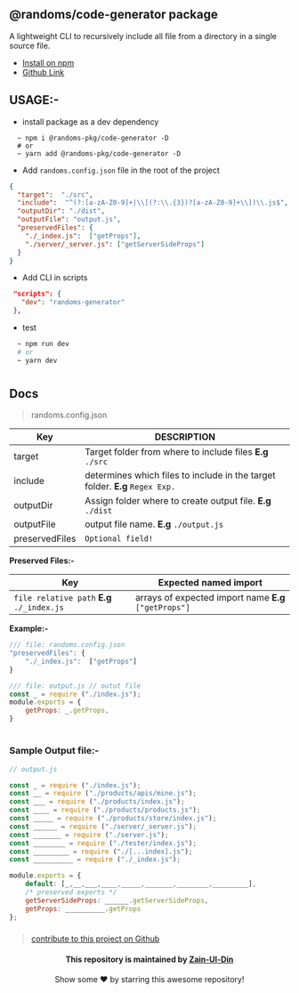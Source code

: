 ## @randoms/code-generator package

A lightweight CLI to recursively include all file from a directory in a single source file.

- [Install on npm](https://www.npmjs.com/package/@randoms-pkg/code-generator)
- [Github Link](https://github.com/RandomsDev/code-generator)


## USAGE:-

- install package as a dev dependency 

```command
  ~ npm i @randoms-pkg/code-generator -D
  # or
  ~ yarn add @randoms-pkg/code-generator -D
```

- Add ```randoms.config.json``` file in the root of the project

```json
{
  "target":  "./src",
  "include":  "^(?:[a-zA-Z0-9]+|\\[(?:\\.{3})?[a-zA-Z0-9]+\\])\\.js$",
  "outputDir": "./dist",
  "outputFile": "output.js",
  "preservedFiles": {
    "./_index.js":  ["getProps"],
    "./server/_server.js": ["getServerSideProps"]
  }
}
```

- Add CLI in scripts
```JSON
 "scripts": {
   "dev": "randoms-generator"
 },
```

- test
```bash 
  ~ npm run dev
  # or
  ~ yarn dev
```

#

## Docs


> randoms.config.json

|   Key       | DESCRIPTION          | 
|-------------|-------------|       
| target      | Target folder from where to include files **E.g** ```./src```             |       
| include     | determines which files to include in the target folder. **E.g** ```Regex Exp.```  |     
| outputDir   | Assign folder where to create output file. **E.g** ```./dist```                 | 
| outputFile  | output file name. **E.g** ```./output.js```  |
| preservedFiles   | ```Optional field!```                        |

**Preserved Files:-**

| Key 							  |  Expected named import |
|---------------------------------|---------------------------------------------------|
|  ```file relative path``` **E.g** ```./_index.js```   | arrays of expected import name **E.g** ```["getProps"]``` |

**Example:-**
```js
/// file: randoms.config.json
"preservedFiles": {
    "./_index.js":  ["getProps"]
}

/// file: output.js // outut file
const _ = require ("./index.js");
module.exports = {
	getProps: _.getProps,
} 

```

#

### **Sample Output file:-**

```js
// output.js

const _ = require ("./index.js");
const __ = require ("./products/apis/mine.js");
const ___ = require ("./products/index.js");
const ____ = require ("./products/products.js");
const _____ = require ("./products/store/index.js");
const ______ = require ("./server/_server.js");
const _______ = require ("./server.js");
const ________ = require ("./tester/index.js");
const _________ = require ("./[...index].js");
const __________ = require ("./_index.js");

module.exports = { 
    default: [_,__,___,____,_____,_______,________,_________],
    /* preserved exports */
    getServerSideProps: ______.getServerSideProps,
    getProps: __________.getProps
};
```


###

> [contribute to this project on Github](https://github.com/RandomsDev/code-generator)

<!-- about -->
<div align="center">
<h4 font-weight="bold">This repository is maintained by <a href="https://github.com/Zain-ul-din">Zain-Ul-Din</a></h4>
<p> Show some ❤️ by starring this awesome repository! </p>
</div>
